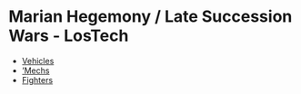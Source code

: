 # Marian Hegemony / Late Succession Wars - LosTech 

- [Vehicles](lostech/vehicles.md) 
- [’Mechs](lostech/mechs.md) 
- [Fighters](lostech/fighters.md) 

